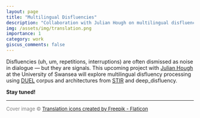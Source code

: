 ```yaml
---
layout: page
title: "Multilingual Disfluencies"
description: "Collaboration with Julian Hough on multilingual disfluencies using DUEL and deep_disfluency."
img: /assets/img/translation.png
importance: 1
category: work
giscus_comments: false
---
```


Disfluencies (uh, um, repetitions, interruptions) are often dismissed as noise in dialogue — but they are signals. This upcoming project with [Julian Hough](https://julianhough.github.io/) at the University of Swansea will explore multilingual disfluency processing using [DUEL](https://aclanthology.org/L16-1281/) corpus and architectures from [STIR](https://arxiv.org/abs/1408.6788) and deep_disfluency.

**Stay tuned!**

<hr>
<p style="font-size: small; color: gray;">
Cover image © <a href="https://www.flaticon.com/free-icons/translation" title="translation icons">Translation icons created by Freepik - Flaticon</a>
</p>